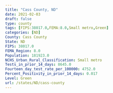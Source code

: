 ```yaml
---
title: "Cass County, ND"
date: 2021-02-03
draft: false
type: county
tags: [FIPS:38017.0,FEMA:8.0,Small metro,Green]
categories: [ND]
County: Cass County
State: ND
FIPS: 38017.0
FEMA_Region: 8.0
Population: 181923.0
NCHS_Urban_Rural_Classification: Small metro
Tests_in_prior_14_days: 8645.0
Fourteen_day_test_rate_per_100000: 4752.0
Percent_Positivity_in_prior_14_days: 0.017
Level: Green
url: /states/ND/cass-county
---
```




